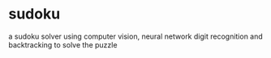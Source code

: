# sudoku
a sudoku solver using computer vision, neural network digit recognition and backtracking to solve the puzzle

